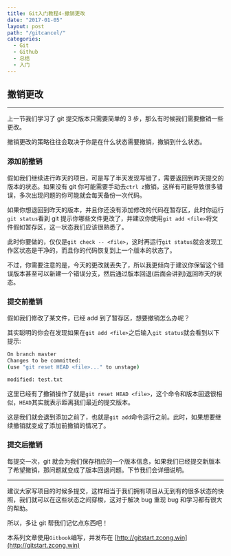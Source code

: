 ```yaml
---
title: Git入门教程4-撤销更改
date: "2017-01-05"
layout: post
path: "/gitcancel/"
categories:
  - Git
  - Github
  - 总结
  - 入门
---
```


## 撤销更改

---

上一节我们学习了 git 提交版本只需要简单的 3 步，那么有时候我们需要撤销一些更改。

撤销更改的策略往往会取决于你是在什么状态需要撤销，撤销到什么状态。

<!--more-->

### 添加前撤销

假如我们继续进行昨天的项目，可是写了半天发现写错了，需要返回到昨天提交的版本的状态。如果没有 git 你可能需要手动去`ctrl z`撤销，这样有可能导致很多错误，多次出现问题的你可能就会每天备份一次代码。

如果你想退回到昨天的版本，并且你还没有添加修改的代码在暂存区，此时你运行`git status`看到 git 提示你哪些文件更改了，并建议你使用`git add <file>`将文件假如暂存区，这一状态我们应该很熟悉了。

此时你要做的，仅仅是`git check -- <file>`，这时再运行`git status`就会发现工作区状态是干净的，而且你的代码恢复到上一个版本的状态了。

不过，你需要注意的是，今天的更改就丢失了，所以我更倾向于建议你保留这个错误版本甚至可以新建一个错误分支，然后通过版本回退(后面会讲到)返回昨天的状态。

### 提交前撤销

假如我们修改了某文件，已经 add 到了暂存区，想要撤销怎么办呢？

其实聪明的你会在发现如果在`git add <file>`之后输入`git status`就会看到以下提示:
```sh
On branch master
Changes to be committed:
(use "git reset HEAD <file>..." to unstage)

modified: test.txt
```
这里已经有了撤销操作了就是`git reset HEAD <file>`，这个命令和版本回退很相似，`HEAD`其实就表示距离我们最近的提交版本。

这是我们就会退到添加之前了，也就是`git add`命令运行之前。此时，如果想要继续撤销就变成了添加前撤销的情况了。

### 提交后撤销

每提交一次，git 就会为我们保存相应的一个版本信息，如果我们已经提交新版本了希望撤销，那问题就变成了版本回退问题。下节我们会详细说明。

---

建议大家写项目的时候多提交，这样相当于我们拥有项目从无到有的很多状态的快照，我们就可以在这些状态之间穿梭，这对于解决 bug 重现 bug 和学习都有很大的帮助。

所以，多让 git 帮我们记忆点东西吧！

本系列文章使用`Gitbook`编写，并发布在 [http://gitstart.zcong.win](http://gitstart.zcong.win)
